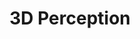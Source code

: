 ---
title: "3D Perception"
menu:
  sidebar:
    name: 3D Perception
    identifier: 3d-perception
    parent: computer-vision
    weight: 10
---